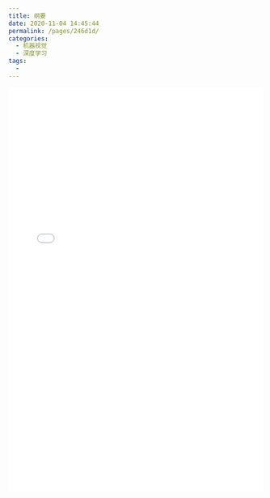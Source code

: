 ```yaml
---
title: 纲要
date: 2020-11-04 14:45:44
permalink: /pages/246d1d/
categories: 
  - 机器视觉
  - 深度学习
tags: 
  - 
---
```





<iframe src="/markmap/004.html" width="100%" height="800" frameborder="0"></iframe>